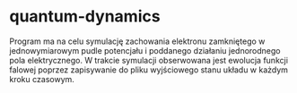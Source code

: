 # quantum-dynamics
Program ma na celu symulację zachowania elektronu zamkniętego w jednowymiarowym pudle potencjału i poddanego działaniu jednorodnego pola elektrycznego. W trakcie symulacji obserwowana jest ewolucja funkcji falowej poprzez zapisywanie do pliku wyjściowego stanu układu w każdym kroku czasowym.
